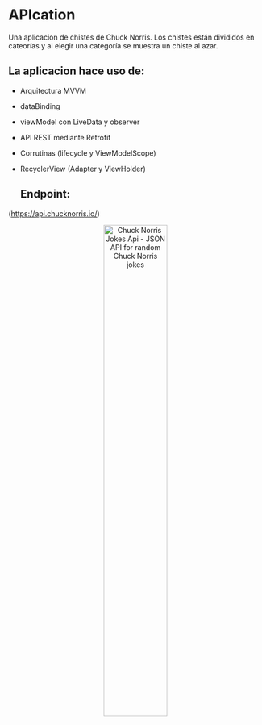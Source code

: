 
# APIcation

Una aplicacion de chistes de Chuck Norris.
Los chistes están divididos en cateorías y al elegir una categoría se muestra un chiste al azar.


## La aplicacion hace uso de:

- Arquitectura MVVM</p>
- dataBinding</p>
- viewModel con LiveData y observer</p>
- API REST mediante Retrofit</p>
- Corrutinas (lifecycle y ViewModelScope)</p>
- RecyclerView (Adapter y ViewHolder)</p>


  ## Endpoint:
  
(https://api.chucknorris.io/)

<div align="center">
  <img alt="Chuck Norris Jokes Api - JSON API for random Chuck Norris jokes" src="https://api.chucknorris.io/img/chucknorris_logo_coloured_small@2x.png" width="50%">
</div>
